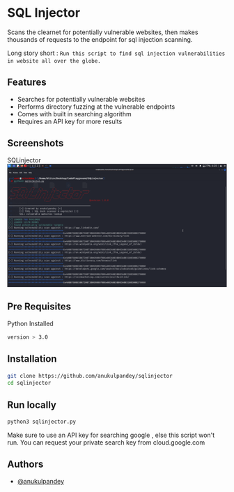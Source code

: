 
# SQL Injector

Scans the clearnet for potentially vulnerable websites, then makes thousands of requests to the endpoint for sql injection scanning.

Long story short : ``Run this script to find sql injection vulnerabilities in website all over the globe.``

## Features

- Searches for potentially vulnerable websites
- Performs directory fuzzing at the vulnerable endpoints
- Comes with built in searching algorithm
- Requires an API key for more results

  
## Screenshots

SQLinjector
![App Screenshot](sqlinjector.png)

## Pre Requisites

Python Installed

```bash
version > 3.0
```

## Installation
```bash
git clone https://github.com/anukulpandey/sqlinjector
cd sqlinjector
```
## Run locally
```bash
python3 sqlinjector.py
```
Make sure to use an API key for searching google , else this script won't run. You can request your private search key from cloud.google.com
## Authors

- [@anukulpandey](https://www.github.com/anukulpandey)

  
